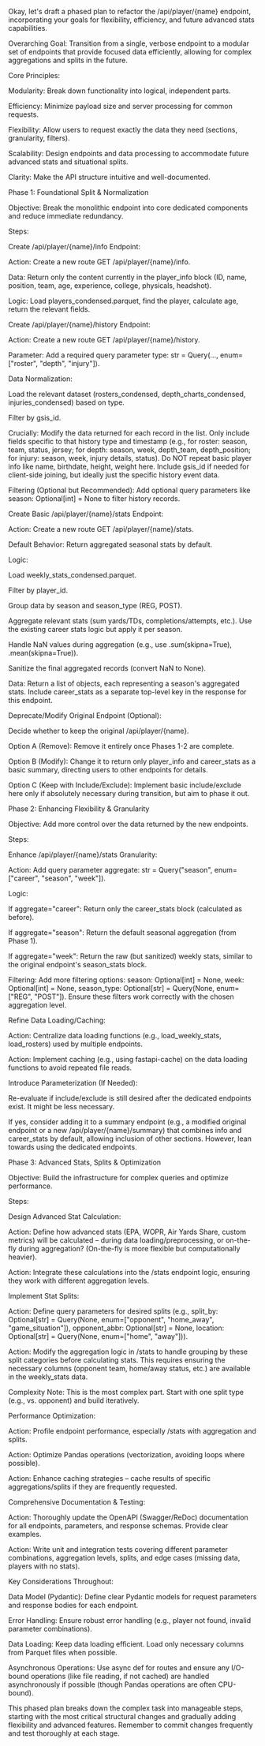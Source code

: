 Okay, let's draft a phased plan to refactor the /api/player/{name} endpoint, incorporating your goals for flexibility, efficiency, and future advanced stats capabilities.

Overarching Goal: Transition from a single, verbose endpoint to a modular set of endpoints that provide focused data efficiently, allowing for complex aggregations and splits in the future.

Core Principles:

Modularity: Break down functionality into logical, independent parts.

Efficiency: Minimize payload size and server processing for common requests.

Flexibility: Allow users to request exactly the data they need (sections, granularity, filters).

Scalability: Design endpoints and data processing to accommodate future advanced stats and situational splits.

Clarity: Make the API structure intuitive and well-documented.

Phase 1: Foundational Split & Normalization

Objective: Break the monolithic endpoint into core dedicated components and reduce immediate redundancy.

Steps:

Create /api/player/{name}/info Endpoint:

Action: Create a new route GET /api/player/{name}/info.

Data: Return only the content currently in the player_info block (ID, name, position, team, age, experience, college, physicals, headshot).

Logic: Load players_condensed.parquet, find the player, calculate age, return the relevant fields.

Create /api/player/{name}/history Endpoint:

Action: Create a new route GET /api/player/{name}/history.

Parameter: Add a required query parameter type: str = Query(..., enum=["roster", "depth", "injury"]).

Data Normalization:

Load the relevant dataset (rosters_condensed, depth_charts_condensed, injuries_condensed) based on type.

Filter by gsis_id.

Crucially: Modify the data returned for each record in the list. Only include fields specific to that history type and timestamp (e.g., for roster: season, team, status, jersey; for depth: season, week, depth_team, depth_position; for injury: season, week, injury details, status). Do NOT repeat basic player info like name, birthdate, height, weight here. Include gsis_id if needed for client-side joining, but ideally just the specific history event data.

Filtering (Optional but Recommended): Add optional query parameters like season: Optional[int] = None to filter history records.

Create Basic /api/player/{name}/stats Endpoint:

Action: Create a new route GET /api/player/{name}/stats.

Default Behavior: Return aggregated seasonal stats by default.

Logic:

Load weekly_stats_condensed.parquet.

Filter by player_id.

Group data by season and season_type (REG, POST).

Aggregate relevant stats (sum yards/TDs, completions/attempts, etc.). Use the existing career stats logic but apply it per season.

Handle NaN values during aggregation (e.g., use .sum(skipna=True), .mean(skipna=True)).

Sanitize the final aggregated records (convert NaN to None).

Data: Return a list of objects, each representing a season's aggregated stats. Include career_stats as a separate top-level key in the response for this endpoint.

Deprecate/Modify Original Endpoint (Optional):

Decide whether to keep the original /api/player/{name}.

Option A (Remove): Remove it entirely once Phases 1-2 are complete.

Option B (Modify): Change it to return only player_info and career_stats as a basic summary, directing users to other endpoints for details.

Option C (Keep with Include/Exclude): Implement basic include/exclude here only if absolutely necessary during transition, but aim to phase it out.

Phase 2: Enhancing Flexibility & Granularity

Objective: Add more control over the data returned by the new endpoints.

Steps:

Enhance /api/player/{name}/stats Granularity:

Action: Add query parameter aggregate: str = Query("season", enum=["career", "season", "week"]).

Logic:

If aggregate="career": Return only the career_stats block (calculated as before).

If aggregate="season": Return the default seasonal aggregation (from Phase 1).

If aggregate="week": Return the raw (but sanitized) weekly stats, similar to the original endpoint's season_stats block.

Filtering: Add more filtering options: season: Optional[int] = None, week: Optional[int] = None, season_type: Optional[str] = Query(None, enum=["REG", "POST"]). Ensure these filters work correctly with the chosen aggregation level.

Refine Data Loading/Caching:

Action: Centralize data loading functions (e.g., load_weekly_stats, load_rosters) used by multiple endpoints.

Action: Implement caching (e.g., using fastapi-cache) on the data loading functions to avoid repeated file reads.

Introduce Parameterization (If Needed):

Re-evaluate if include/exclude is still desired after the dedicated endpoints exist. It might be less necessary.

If yes, consider adding it to a summary endpoint (e.g., a modified original endpoint or a new /api/player/{name}/summary) that combines info and career_stats by default, allowing inclusion of other sections. However, lean towards using the dedicated endpoints.

Phase 3: Advanced Stats, Splits & Optimization

Objective: Build the infrastructure for complex queries and optimize performance.

Steps:

Design Advanced Stat Calculation:

Action: Define how advanced stats (EPA, WOPR, Air Yards Share, custom metrics) will be calculated – during data loading/preprocessing, or on-the-fly during aggregation? (On-the-fly is more flexible but computationally heavier).

Action: Integrate these calculations into the /stats endpoint logic, ensuring they work with different aggregation levels.

Implement Stat Splits:

Action: Define query parameters for desired splits (e.g., split_by: Optional[str] = Query(None, enum=["opponent", "home_away", "game_situation"]), opponent_abbr: Optional[str] = None, location: Optional[str] = Query(None, enum=["home", "away"])).

Action: Modify the aggregation logic in /stats to handle grouping by these split categories before calculating stats. This requires ensuring the necessary columns (opponent team, home/away status, etc.) are available in the weekly_stats data.

Complexity Note: This is the most complex part. Start with one split type (e.g., vs. opponent) and build iteratively.

Performance Optimization:

Action: Profile endpoint performance, especially /stats with aggregation and splits.

Action: Optimize Pandas operations (vectorization, avoiding loops where possible).

Action: Enhance caching strategies – cache results of specific aggregations/splits if they are frequently requested.

Comprehensive Documentation & Testing:

Action: Thoroughly update the OpenAPI (Swagger/ReDoc) documentation for all endpoints, parameters, and response schemas. Provide clear examples.

Action: Write unit and integration tests covering different parameter combinations, aggregation levels, splits, and edge cases (missing data, players with no stats).

Key Considerations Throughout:

Data Model (Pydantic): Define clear Pydantic models for request parameters and response bodies for each endpoint.

Error Handling: Ensure robust error handling (e.g., player not found, invalid parameter combinations).

Data Loading: Keep data loading efficient. Load only necessary columns from Parquet files when possible.

Asynchronous Operations: Use async def for routes and ensure any I/O-bound operations (like file reading, if not cached) are handled asynchronously if possible (though Pandas operations are often CPU-bound).

This phased plan breaks down the complex task into manageable steps, starting with the most critical structural changes and gradually adding flexibility and advanced features. Remember to commit changes frequently and test thoroughly at each stage.